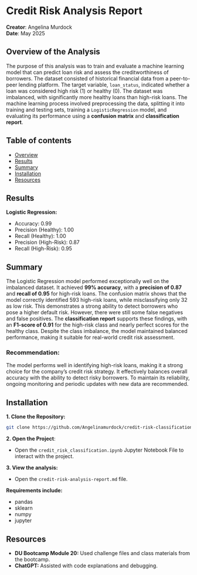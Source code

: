 # Credit Risk Analysis Report
**Creator**: Angelina Murdock  
**Date**: May 2025

## Overview of the Analysis
The purpose of this analysis was to train and evaluate a machine learning model that can predict loan risk and assess the creditworthiness of borrowers.
The dataset consisted of historical financial data from a peer-to-peer lending platform. The target variable, `loan_status`, indicated whether a loan was considered high risk (1) or healthy (0). The dataset was imbalanced, with significantly more healthy loans than high-risk loans.
The machine learning process involved preprocessing the data, splitting it into training and testing sets, training a `LogisticRegression` model, and evaluating its performance using a **confusion matrix** and **classification report**.

## Table of contents
- [Overview](#overview)
- [Results](#results)
- [Summary](#summary)
- [Installation](#installation)
- [Resources](#resources)

## Results
**Logistic Regression:**
- Accuracy: 0.99 
- Precision (Healthy): 1.00
- Recall (Healthy): 1.00
- Precision (High-Risk): 0.87
- Recall (High-Risk): 0.95

## Summary
The Logistic Regression model performed exceptionally well on the imbalanced dataset. It achieved **99% accuracy**, with a **precision of 0.87** and **recall of 0.95** for high-risk loans. The confusion matrix shows that the model correctly identified 593 high-risk loans, while misclassifying only 32 as low risk. This demonstrates a strong ability to detect borrowers who pose a higher default risk. However, there were still some false negatives and false positives.
The **classification report** supports these findings, with an **F1-score of 0.91** for the high-risk class and nearly perfect scores for the healthy class. Despite the class imbalance, the model maintained balanced performance, making it suitable for real-world credit risk assessment.

### **Recommendation:**
The model performs well in identifying high-risk loans, making it a strong choice for the company’s credit risk strategy. It effectively balances overall accuracy with the ability to detect risky borrowers. To maintain its reliability, ongoing monitoring and periodic updates with new data are recommended.

## Installation
**1. Clone the Repository:**
```bash
git clone https://github.com/Angelinamurdock/credit-risk-classification.git
```

**2. Open the Project**:
- Open the `credit_risk_classification.ipynb` Jupyter Notebook File to interact with the project. 

**3. View the analysis:** 
- Open the `credit-risk-analysis-report.md` file.

**Requirements include:**
- pandas
- sklearn
- numpy
- jupyter

## Resources
- **DU Bootcamp Module 20:** Used challenge files and class materials from the bootcamp.
- **ChatGPT:** Assisted with code explanations and debugging.